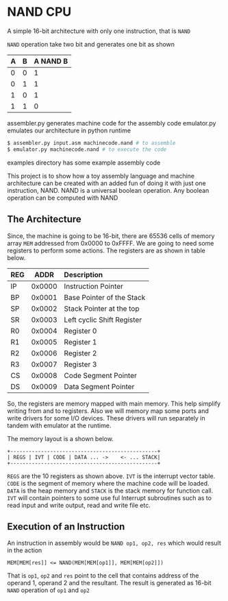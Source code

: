 # NAND CPU

A simple 16-bit architecture with only one instruction,
that is `NAND`

`NAND` operation take two bit and generates one bit as shown

|A | B | A NAND B |
|---|---|--- |
|0 | 0 | 1 |
|0 | 1 | 1 |
|1 | 0 | 1 |
|1 | 1 | 0 |


assembler.py generates machine code for the assembly code
emulator.py emulates our architecture in python runtime

``` sh
$ assembler.py input.asm machinecode.nand # to assemble
$ emulator.py machinecode.nand # to execute the code
```

examples directory has some example assembly code

This project is to show how a toy assembly language and 
machine architecture can be created with an added fun of 
doing it with just one instruction, NAND. NAND is a universal
boolean operation. Any boolean operation can be computed with
NAND

## The Architecture

Since, the machine is going to be 16-bit, there are 65536 cells
of memory array `MEM` addressed from 0x0000 to 0xFFFF. We are
going to need some registers to perform some actions. The 
registers are as shown in table below.

|REG | ADDR | Description |
|---|---|:--- |
|IP | 0x0000 | Instruction Pointer  |
|BP | 0x0001 | Base Pointer of the Stack |
|SP | 0x0002 | Stack Pointer at the top |
|SR | 0x0003 | Left cyclic Shift Register  |
|R0 | 0x0004 | Register 0 |
|R1 | 0x0005 | Register 1 |
|R2 | 0x0006 | Register 2 |
|R3 | 0x0007 | Register 3 |
|CS | 0x0008 | Code Segment Pointer |
|DS | 0x0009 | Data Segment Pointer |

So, the registers are memory mapped with main memory. This 
help simplify writing from and to registers. Also we will 
memory map some ports and write drivers for some I/O devices.
These drivers will run separately in tandem with emulator
at the runtime.

The memory layout is a shown below.

```
+------------------------------------------------+
| REGS | IVT | CODE | DATA ... ->    <- ... STACK|
+------------------------------------------------+
```

`REGS` are the 10 registers as shown above. `IVT` is the 
interrupt vector table. `CODE` is the segment of memory where
the machine code will be loaded. `DATA` is the heap memory
and `STACK` is the stack memory for function call. `IVT` will
contain pointers to some use ful Interrupt subroutines such as
to read input and write output, read and write file etc.

## Execution of an Instruction

An instruction in assembly would be `NAND op1, op2, res`
which would result in the action

`MEM[MEM[res]] <= NAND(MEM[MEM[op1]], MEM[MEM[op2]])`

That is `op1`, `op2` and `res` point to the cell that contains 
address of the operand 1, operand 2 and the resultant. The 
result is generated as 16-bit `NAND` operation of `op1` and `op2`

